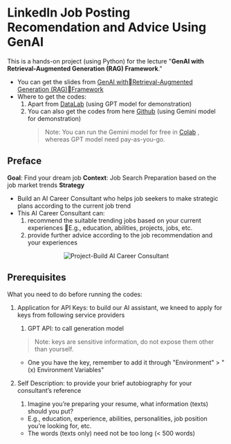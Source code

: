 # LinkedIn Job Posting Recomendation and Advice Using GenAI

This is a hands-on project (using Python) for the lecture "**GenAI with Retrieval-Augmented Generation (RAG) Framework**." 
- You can get the slides from [GenAI withRetrieval-Augmented Generation (RAG)Framework](https://github.com/DreamBird-Jane/GenAI-Application/blob/main/LinkedIn%20Job%20Posting%20Recomendation%20and%20Advice%20Using%20GenAI/RAG%20Framework_20241111.pdf)
- Where to get the codes:
  1. Apart from [DataLab](https://www.datacamp.com/datalab/w/49e3b17b-2c12-4993-a0aa-5e8709e7092f/edit) (using GPT model for demonstration)
  2. You can also get the codes from here [Github](https://github.com/DreamBird-Jane/GenAI-Application/tree/main/LinkedIn%20Job%20Posting%20Recomendation%20and%20Advice%20Using%20GenAI) (using Gemini model for demonstration)
     > Note: You can run the Gemini model for free in [Colab](https://colab.research.google.com/) , whereas GPT model need pay-as-you-go.

## Preface
**Goal**: Find your dream job 
**Context**: Job Search Preparation based on the job market trends
**Strategy**
- Build an AI Career Consultant who helps job seekers to make strategic plans according to the current job trend
- This AI Career Consultant can:
  1. recommend the suitable trending jobs based on your current experiences E.g., education, abilities, projects, jobs, etc.
  2. provide further advice according to the job recommendation and your experiences

<p align="center">
  <img src="[DemoPics/Project-Build%20AI%20Career%20Consultant.jpg](https://github.com/DreamBird-Jane/GenAI-Application/blob/main/LinkedIn%20Job%20Posting%20Recomendation%20and%20Advice%20Using%20GenAI/illustration/Project-Build%20AI%20Career%20Consultant.jpg)" alt="Project-Build AI Career Consultant">
</p>



## Prerequisites
What you need to do before running the codes:

1. Application for API Keys: to build our AI assistant, we kneed to apply for keys from following service providers
    1. GPT API: to call generation model
    > Note: keys are sensitive information, do not expose them other than yourself.  
    - One you have the key, remember to add it through "Environment" > "(x) Environment Variables"

     
    
1. Self Description: to provide your brief autobiography for your consultant’s reference
    1. Imagine you’re preparing your resume, what information (texts) should you put? 
      - E.g., education, experience, abilities, personalities, job position you’re looking for, etc.
      - The words (texts only) need not be too long (< 500 words)
